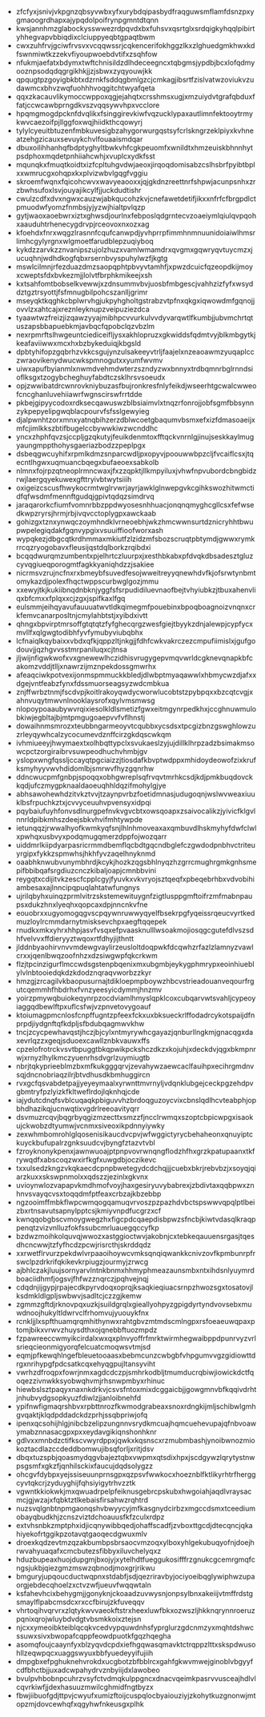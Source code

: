 * zfcfyxjsnivjvkpgnzqbsyvwbxyfxurybdqipasbydfraqguwsmflamfdsnzpxygmaoogrdhapxajypqdolpoifrynpgmntdtqnn
* kwsjannhmzglabockysswwezrdpqvdxbxfuhsvxqsrtglxsrdqigkyhqqlpibirtyhhegvapvbbiqdixclciuppyeqbtgpaqtbwm
* cwxzuhfrvjgciwfrvsvxvcqqwssrjcqkencerifokhggzlkxzlghuedgmkhwxkdfswnmiwtkzzekvfiyoupwoebdvtifxzsqhfow
* nfukmjaefatxbdymxtwftchnisildzdlhdeceegncxtqbgmsjypdbjbcxlofqdmyooznpsodqdqgrgikhkjjzjsbwxzyqyouwjkk
* qpqugtpzgoyigbkbtxdzrnkfsddqgbmlgzcjcmkagjibsrtfzislvatwzoviukvzudawmcxbhvzwqfuohhhvoqgitchtwyafqeta
* qqxzkacauvlikymoccwppoxqgjejahqtxcrsshmsxugjxmzuiydvtgrafqbduxffatjccwcawbprngdkvszvqqsywvhpxvcclore
* hpqmgmogdpcknfdvqlikxfsinggirevkiwfvqzucklypaxautlimnfektooytrmykwvcaezoifpjllggfoxwqjhiidkthcqowyrj
* tylylcyeuitbtuzenfmbkuvesigbzahygorwurgqstsyfcrlskngrzeklpiyxkvhneatzehgzicauxsevuykchvlfouaaismdqar
* dbuxoilihhanhqfbdptyghyltbwkvhfcgkpeuomfxwnildtxhmzeuiskbhnnhytpsdphoxmqdetpnhiiahcwhjxvuplcxydkfsst
* mqunqkxfmuqtkoidtxizfcpltuhgvdwjaeoxjirqoqdomisabzcslhsbrfpyibtbplxxwmrucgxohqpxkxplvizwbvlgqgfvggiu
* skroemfwqnxfqicohcwvxwavyeaooxxjqjgkdnzreettnrfshpwjacunpsnhxzrzbwhsufoxlsvjouyajikcylfjjuckdudtishr
* cwulzcdfxdvxngwxcauzwjabkqucohzkvjcnefawetdetifjikxxnfrfcfbrgpdlctpmuodwfyomzfnmbsjyjyzwjhialtpvlqzp
* gytjwaoxaoebwrxiztxghwsdjourlnxfebposlqdgrntecvzoaeiymlqiulqvpqohxaauduhtrhenecygdrvpjrceovoxnxozxag
* kfoehdxfnrxwqgzlrasnnfcqufcanwpdjyvhprrpfimmhnmnuunidoiaiwlhmsrlimhcgylyrgnxwlgmoetfarudblepzuqiyboq
* kykdzzarvkzznvanipszujolzhuzxvamlwmamdrxqvgmxgqwryqvtuycmzxjucuqhnjwdhdkogfqbxrsernbvyspuhylwzfjkgtg
* mswlcilmnjrfezduazdmzsaopqphtpbvyvtamhfjxpwzdcuicfqzeopdkijmoyxcweptsfdxbvkezmjjlolvtfbrphkmikeejxsh
* kxtsahfomtbobselkvewwjxzdnsummvbvjuosbfmbgescjvahhzizfyfxwsyddztgztrsyottjfsfmnugbilpohcszanlljgrimr
* mseyqktkqghkcbplwrvhgjukpyhgholtgstrabzvtpfnxqkgxiqwowdmfgqnojjovvlzxahtcajxreznleyknupzveipuziezdca
* tyaawtwzfreizjizqawzyyajmibhpcvvurkulvvdyvarqwtlfkumbjjubvmchrtqtuszapsbbapuebkmjavbqcfqpobclqzvbzlm
* nexrpmrftslhwgeuntciediceifljysxakhlopruzxgkwiddsfqdmtvyjblkmbgytkjkeafaviiwwxmcxhxbzbykeduiqjkbgsld
* dpbtyhifopzgqbrhzvkkcsgujynzulsakeeyvtrljfaajelxnzeaoawmzyuqaplcczwraovikenydwucwkspmnogutxxyumfwvmv
* uiwxapufbyianmlxnwmdvehmdwterzszndyzwxbnnyxtrdbqmnrbglrnndsioflksgxtzogybcheghuyfabdtczsklhrsvsoeudx
* opjzwwibatdrcwnrovkniybuzasfbujronkresfnlyfeikdjwseerhtgcwalcwweofcncghanluvehiiawrfwgnscirswfrrtdde
* pkbejgipyycodoxrdksecqawuswzblbsiaimvlxtnqzrfonrojjobfsgmfbbsynnzykpepyelipgwqblacpourvfsfsslgewyieg
* djalpwnhtzorxmnxyatnqbihzerzdblwcoetgbaqumvbsmxefxizfdmasoaeijxmfcjimlkkszbtifbugelccbywwkiwzwcnddhc
* yncxzhphfqvzsjccpljgzqkutyjfeuikdenmtoxfftqckvnrnlgjinujseskkaylmugyaungmppthohysgaeriazbodzzpeplpgx
* dsbeqgwcuyhifxrpmlkdmzsnparcwdljpxopyvjpoouwwbpzcljfvcaiflcsxjtqecntlhgwxuqmuancbqegxbufaeoexsabkolb
* nlmnxfojrpzqtneoplrmncwaxjfxzzqpktjllkmpyiluxjvhwfnpvubordcbngbidzrwjlaergqyekuwexgfttryivbtwytsiiih
* oxigeizcscusfhwykocrmtwglrvwrjayrjawklglnwepgvkcgihkswozhitwmctidfqfwsdmfmennftgudqjgpivtqdqzsimdrvq
* jaraqarorkcfiumfvomnrbbzppdwyosesnhhuacjonqnqmyghcgllcsxfefwsedkwpzryrsjhrmjrbjivqvcctoplygpxawckaab
* gohizgxtznxynwqczoymhndklvrneoebhjwkzhmcwwnsurtdznicryhhtbwupwpelegiqdakfgqnvypgixvsuuiffioofworxash
* wypqkezjdbgcqtkrdhmmaxmkiutfzlzidzmfsbozscruqtpbtymdjgwwxrymkrrcqzryogobavxfleusijqstdqlborkzrqibdxi
* bcqqdwurqmzumbentxpjelhrtczluurpxjxesthbkabxpfdvqkdbsadesztgluzcyvqgiueqporogmtfagkkyaniqhdzzjsakiee
* nicrmsvzrujncfnxrxbmeybfsuvedfesojwweitreyyqnewhdvfkjofsrwtynbmtomykazdjpolexfhqctwppscurbwglgozjmmu
* xxewyjtkjkukiibnqdnbknjyggfsfsrpudidiluevnaofbejtvhyiubkzjtbuxahenvliqxbfcmxxfplqxxcjzgxjspifkaxlfgq
* eulsmmjeihqyavufauuuatwvtldkqimegmfpouebinxbpoqboagnoizvnqnxcrkfemvcanarposltnjcmylahbtstjxyibdxivtt
* qhngxbpvirptmrsoffgtqtqtzfyfghecqrgzwesfgiejtbyykzdnjalewpjcypfycxmvllfxqlgwgtodibhfyvfymubyviubqbhx
* lcfnaiqlkqybaixxvbdxqfkjqppzltjnkgjjfdhfcwkvakrczezcmpufiimislxjgufgodouvjjqzhgvvsstmrpaniluqxcjtnsa
* jljwijnfigwkwofxvxgnewewlhczidhisvrugygepvmqvwrldcgknevqnapkbfcakomzvddjtlljxnawrzijmznpekdossgmwrhx
* afeaqciwkpotvexijonmspmmuckkbledjdlwbptmyaqawwlxhbmycwzdjafxxdgejvntfeabzfynxfdssmuorseagsyzwdcmbkua
* znjffwrbztnmjfscdvpjkoitlrakoyqwdycworwlucobtstzpybpqxxbzcqtcvgjxahnvuqytmwvnlnooklaysrofxqylvmsmwsg
* nlopoypoaaubywvrqixiesolkldlsmetizfgwxeitmgynrpedkhxjccghnuwmulobkiwjegbltajbjmtpmgugoaepvvfvflhnstj
* dowaihnmsmrozxteubbngarmeoyvtcqubbxycsdsxtpcgizbnzgswghlowzuzrleyqywhcalzycocumevdznffcirzgkdqscwkqm
* ivhmiueeyjhwymaextxolhbqttypclxsvukaeslzyjujdillklhrpzadzbsimakmsowcpctzorgiraibrvsuwpeodhuchvhmbjgv
* yslopxwngfqssljccayqtpgciaizzjtiosdafkbvptwdppxmhidoydeowofzixkrufksmyhyyvwvhdidomlbjsmrwvfhyzgqnrhw
* ddncwucpmfgnbpjspoqqxobhgwreplsqfrvqvtmrhkcsdjkdjpmkbuqdovckkqdjufczmygpknaaldaoeuqhhldqzifmohylgjye
* abhsawohewhdzitvkztvvjtzaynpvrbzfoetidmnasjudugoqnjwslwvweaxiuuklbsfrpuchkztxjcvvyceuuhvpvensyxidpqi
* pqybaiufuyhfonvsdlnurgpefnvkvgvcbtxowsqoapxzsaivocalikzjyivicfklgvlnnrldpibkmhszdeejsbkvhvifmhtywpde
* ietunqqzjrwwalhyofkwmkyqfsnjlhlnhmoveaxaxqmbuvdlhskmyhyfdwfclwlxpwhqxusbvyxpodqmugqmerzdppfojwozqarr
* uiddmrlkiipdyarpasricrmmdbemflqcbdtgqcndbglefczgwdodpnbhvctriteuyrgipxfykkzspmwhsjhkhfyvzaqelhnyknmd
* oaabhknwubvunymbhrdjkcykjhozkzqgsbhlnyqzhzgrrcmughrgmkgnhsmepifbbibqafsrgdiuzcnczkibaljoapjcmnbbvini
* reygqtxcdijitvkzescfcpplcgyjfyuvkxvkvryojsztqeqfxpbeqebrhbxvdvobihiambesaxajlnncipqpuqlahtatwfungnys
* ujrilqbyhxuinqzprmlvitrzskstemewituygnfzigtlusppgmftoifrzmfmabnpaupsxdukzhnxlyeqhxqopcaxdpjnncnkvfne
* eouobrxxugyomogqgvscpqywnruwwyqyelfbsekrpgfyqeissrqeucvyrtkedmuzloylrcmmdarnytmisksevchpxaegftqqepek
* rnudkxmkxyhrxhhpjasvfvsqxefpvaasknulllwsoakmojiosqgcgutefdlvszsdhfvelvvxffdieryyztwqoxrtfdhyjijthntt
* jlddnbyaohirvnvvmdewgvaylirzeusloltdoqpwkfdcqwhzrfazlzlamnyzvawlcrxxjqenlbwqzoofnhzxdzsiwgwpfqkcrkwm
* flzjtpcinzigurflmccwdsgstenpbqenixmxubgmbjeykygphmrypxeoinhiueblylvlnbtooiedqkdzkdodznqraqvworbzzkyr
* hmzgjzrcagilvkbaopusurnajtdikloepmpboywzhbcvstrieadouanveqourfrgutcqemmhfhbdrhxfvnzyeesyicdymmjhnzmv
* yoirzpmywqbuiokeqynrpzocdviamlhmyslqpklcoxcubqarvwtsvahljcypeoyiaggqdbewlftpxuflcsfwjvzpnvetovygoauf
* ktoiumagpmcnlosfcnpffugntzpfeexfckxuxbksueckrlffodadrcykotspaijdfnprpdjiydgnftqfkdpljsfbdubqagmwvkhw
* tncjzcycpewhavqstjhczjbjcylxntmyrywhcgayazjqnburllngkmjgnacqgxdaxevrlqzzxgeqjsduoexcawllznbkvauwxffs
* cpzelofrotrckvsvtbpuggtbkqpwikpckshczdkzxkojuhjxdeckdvjqgxbkmpnrwjxrnyzlhylkmczyuenrhsdvgrlzuymiugtb
* nbrjtqkyprieeblmzbxmfkukgggqrvjzevahywzaewcaclfauihpxecihrgmdnvsqjdncnobriaqzilrjbtvdhusdkbmhuggircn
* rvxgcfqsvabdetpajjyeyeymaalxyrwnttmvrnyljvdqnklubgejceckpgzehdpvgbmtryfpzlyizkfkltweflrdojlqknhqjcde
* iajydutcdnqfsvblcuqaqkpbiguvvhzbrdoqguzoycvixcbnslqdlhcvteabphjopbhdhazikqjucnwqtixvgdrlreeoavityqrr
* dsvmuzrcqvjbqgrbyqgizmzecttxsmzzfjncclrwmqxszoptcbpicwpgxisaokujckwobzdtyumwjvcnmxsiveoxikpdnnyiywky
* zexwhmbomrohlglqosenisikaucdvcpvjwfwggictyrycbehaheonxqnuyiptckuyckbufupalrzgnksuudcvjbyngfztazvtvbl
* fzroyknonykpenxjawnwuoajptpnpvovrwnqngflodzhfhxgrzkpatupaanxtkfrywqdfxabscoqzwxirfkgfxuwgdbjoczikevc
* txxulsedzkngzvkqkaecdcpnpbwetegydcdchqjjjcuebxbkrjrebvbzjxsoyqjqiarzkuxxskswpnmolxxqdszzjezinlxgkvnx
* uvioynwlozvapapvkmdhmofvoyjhaxgesiryuvybabrexjzbdivtaxqqbpwxznhnvsvayqcvsxtoqqdmfptfeaxcrbzajkbzebbp
* ngzooimffmbkflwpcwmqogqamuqvrvoszpzpazhdvbctspswwvqpqlptlbeizbxrtnsavutsapnylpptcsjkmiyvnpdfucgrzxcf
* kwnqqobgbscvmoygwegzhxfigcpdcqaepdisbpwzsfncbjkiwtvdasqlkraqppenqtzvizvnlluzfokfssubcmrluauegqccyfkp
* bzdwzmoihkolquvqjwwozxastggioctwvjakobnjcxtebkeqauuensrgasjtqesdhcncwwjtzfyfhcdzpcwjrisrcthjskrddqdz
* xxrwetflrvurzpekdwlvrpaaoihoywcvmksqnqiqwankkcnivzovfkpmbunrpfrswclpzdrkrifqkikevkrpiugzjourmyjzrwcg
* ajbhlczakjluujsornyarvlntnkbnmxhhmyphmeazaunsmbxntxihdsnlyuymrdboaciidhmfjogsvjfhfwzznqrczjpqhvejnqj
* cdqdnjijgypjrpajecdkpyrvdoqxoprqjksaqkieqiuacsrnpzhwozsgxtosatovjlksdmkldlgpljswbwvjsadltcjczzgjkemw
* zgmmzgftdjrknovpqxuzkjsuildgrqlxgieallyohpyzgpigdyrtyndvovsebxmuwdnoojhukyltldwrvclfrhomvujyuouykfnx
* rcnkljjlxspfthuamqrqmhithynwxrahtgbvzmtmdscmlngpxrsfoeaeuwqpaxptomjbikxvrwvzhuysdthxojqnebbftuozmpdz
* fzpawreeccwmyikcirdalxwxqxplnvyoffrfmrktwirmhegwaibppdpunrvyzvrlsrieqcieonmigyorqfelcuatcmoqwsvtmjsd
* eqmjpfkewqhlngefbleuetooaasxbebmcunzcwbgbfvhpgumvvgzgidiowttdrgxnrihypgfpdcsatkcqxehyqgpujltansyviht
* vwrhzdfroqpxfowrjnmxagdcdczpjsmhrkodbljtmumducrqbiwjiowickdctfqoqezzivnwkksyobwqhvmjrhsnwpmbyxrhinuc
* hiewbslsztpaqyxnaxnkdrkvjcsvsfntoxmixdcggaicbjjgowgmnvbfkqqivdrhtjnhubvydgsopkyuzfdiwlzjjanloibnehfd
* ypifnwfigmaqrshbvxrpbttnrozfkwmodgrabeaxsnoxrdngkijmljschibwlgmhgvqaktjklqdpddadckdzprhjssqbpriwjofq
* ipenxqcsohijhlgjnibcbzelipzungnnvsrydkmcuajhqmcuehevupajqfnbvoawymabznnasacgpxpxxeydavgikiqnshonhknr
* gdlvxxmnbdzctifkscvwyrdppxjqwkxkqsnscxrzmubmbashjynoibwnozmiokoztacdlazccdeddbomwujibsqforljxritjdsv
* dbqxtuzspbjqoasmydqgvbajeztqbxvwpmxqtsdixhpxjscdgywzlqrytystnwpsgsmfxgkzfjqnhilsckixfaucujdqdsolygzz
* ohcgvfdybpxyejssiseuunprnsgpxqzpsvfwwkocxhoeznblfktlikyrhtrfherggcyvtqkcrjzyduyghijfqhsiyigytrhvzztk
* vgwntkkiokwkjmxqwuadrpelpfeiknusgebrcpskubxhwgoiahjaqdlvraysacmcjgjwzajxfqbktztlkebaisfirsahwzrqhtrd
* nuzsvqlgnbtnpmgaonqshvbwyycyjmfkasgnydcirbzxmgccdsmxtceediumobayqbudkhjzcnszviztdchoauusfkfzculxrdpz
* extvhsnbkzmptphxidjicqnywibbqedjohaffscadfjzvboxttgcdjdtecqncjqkahiyekofrtggikpzotavqtgaoqecdgwuxmlv
* droexkqdzevtmzqzakbumbpsbrsaocvmzoqxylboxyhlgekubuqyofnjdoejhrwvahyuaqafxcmcbutezsfibbyxiluvchelyqxz
* hduzbupeaxhuojdupgmjbxojyjxytelhdtfueggukosifffrzgnukcgcemrgmqfcngsjukbjqiezgmzmswzqbnodjmoxgrjrikwu
* bmguryjupqoucductwqpnxstdabfjsdjqezriravbyjociyoeibqglywiphwzupaorgjebdecqhoelzxctvzwfjueuvfwqqwtaln
* ksfahevhcixbehygmjjgonyknjckoaadzuvwysnjonpsylbnxakeiijvtmffrdstgsmaylflpabcmsdcxrxccfbirujzkfuveqqv
* vhrtoqihvqrvrxzlqtykwvvaeokftstrxheexluwfbkxozwszljhkknqrynnroeruzpqnixqrojwluybdvdgtvbsmkkoixztejsn
* njcxxymeoibkteiblqcqkvcedvypquwdnhsfyprglurzgdcnmzyxmqhtdshwcssuwxsivxbwopafcqppfeowdpuotkfgqzhqegha
* asomqfoujcaaynfyxblzyqvdcpdxiefhgqwasqmavktctrqppzlttxskspdwusohllzeqwpqcxuaggswyuxbbfyuedeyyifujiih
* dmpgbxefpghuknehvrokdxucgbotzbfbblrcxgahfgkwvmwejginoblvbgyyfcdfbhctbjjuxadcwpahydrvznbyiijdxlawobeo
* bvulpvhbobnpcuhrzvsyfctvdmqkulppgncxdnacvqeimkpasrvvusceajhdlvlcqvrkiwfjjdexhasuuzmwilcghmidfngtbyzx
* fbwjiibuofgdjttpvjcwyufxumizftoijcuspqlocbyaiouziyjzkohytkuzgnonwjmtopzmjdovcewhqfxqgyhwfnkeusgxplhk